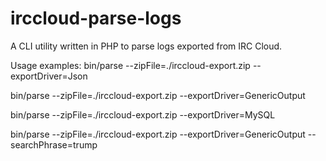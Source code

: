 # irccloud-parse-logs
A CLI utility written in PHP to parse logs exported from IRC Cloud.

Usage examples:
bin/parse --zipFile=./irccloud-export.zip --exportDriver=Json

bin/parse --zipFile=./irccloud-export.zip --exportDriver=GenericOutput

bin/parse --zipFile=./irccloud-export.zip --exportDriver=MySQL

bin/parse --zipFile=./irccloud-export.zip --exportDriver=GenericOutput --searchPhrase=trump
